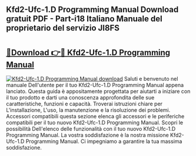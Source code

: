 ## Kfd2-Ufc-1.D Programming Manual Download gratuit PDF - Part-i18 Italiano Manuale del proprietario del servizio JI8FS

# <h2><a href="http://dfeetn.blite.top/?on=Kfd2-Ufc-1.D+Programming+Manual">🔗Download 👉🔴 Kfd2-Ufc-1.D Programming Manual</a></h2>

[![Kfd2-Ufc-1.D Programming Manual download](https://i.imgur.com/lujVjoI.png)](http://dfeetn.blite.top/?on=Kfd2-Ufc-1.D+Programming+Manual)
Saluti e benvenuto nel manuale Dell'utente per il tuo Kfd2-Ufc-1.D Programming Manual appena lanciato. Questa guida è appositamente progettata per aiutarti a iniziare con il tuo prodotto e darti una conoscenza approfondita delle sue caratteristiche, funzioni e capacità. Troverai istruzioni chiare per L'installazione, L'uso, la manutenzione e la risoluzione dei problemi. Accessori compatibili questa sezione elenca gli accessori e le periferiche compatibili per il tuo nuovo Kfd2-Ufc-1.D Programming Manual. Scopri le possibilità Dell'elenco delle funzionalità con il tuo nuovo Kfd2-Ufc-1.D Programming Manual. La vostra soddisfazione è la nostra missione Kfd2-Ufc-1.D Programming Manual. Ci impegniamo a garantire la tua massima soddisfazione.
